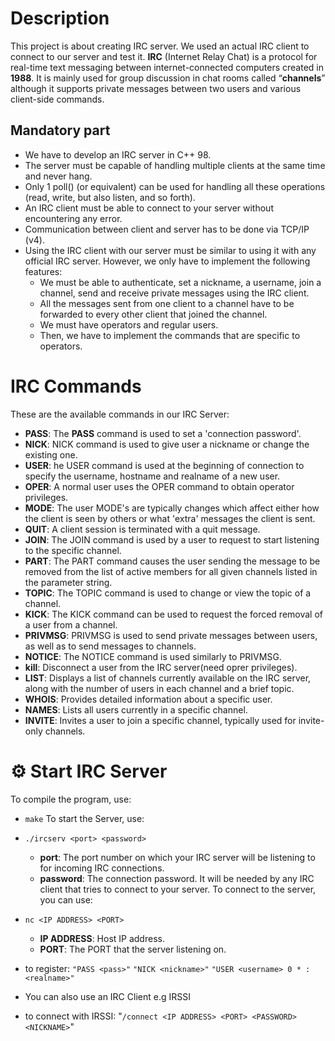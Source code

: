 
# Description
This project is about creating IRC server. We used an actual IRC client to connect to our server and test it.
**IRC** (Internet Relay Chat) is a protocol for real-time text messaging between internet-connected computers created in **1988**. It is mainly used for group discussion in chat rooms called “**channels**” although it supports private messages between two users and various client-side commands.

## Mandatory part
  - We have to develop an IRC server in C++ 98.
  - The server must be capable of handling multiple clients at the same time and never hang.
  - Only 1 poll() (or equivalent) can be used for handling all these operations (read, write, but also listen, and so forth).
  - An IRC client must be able to connect to your server without encountering any error.
  - Communication between client and server has to be done via TCP/IP (v4).
  - Using the IRC client with our server must be similar to using it with any official IRC server. However, we only have to implement the following features:
    -  We must be able to authenticate, set a nickname, a username, join a channel, send and receive private messages using the IRC client.
    -  All the messages sent from one client to a channel have to be forwarded to every other client that joined the channel.
    -  We must have operators and regular users.
    -  Then, we have to implement the commands that are specific to operators.

# IRC Commands
These are the available commands in our IRC Server:
  - **PASS**: The **PASS** command is used to set a 'connection password'.
  - **NICK**: NICK command is used to give user a nickname or change the existing one.
  - **USER**: he USER command is used at the beginning of connection to specify the username, hostname and realname of a new user.
  - **OPER**: A normal user uses the OPER command to obtain operator privileges.
  - **MODE**: The user MODE's are typically changes which affect either how the client is seen by others or what 'extra' messages the client is sent.
  - **QUIT**: A client session is terminated with a quit message.
  - **JOIN**: The JOIN command is used by a user to request to start listening to the specific channel.
  - **PART**: The PART command causes the user sending the message to be removed from the list of active members for all given channels listed in the parameter string.
  - **TOPIC**: The TOPIC command is used to change or view the topic of a channel.
  - **KICK**: The KICK command can be used to request the forced removal of a user from a channel.
  - **PRIVMSG**: PRIVMSG is used to send private messages between users, as well as to send messages to channels.
  - **NOTICE**: The NOTICE command is used similarly to PRIVMSG.
  - **kill**: Disconnect a user from the IRC server(need oprer privileges).
  - **LIST**: Displays a list of channels currently available on the IRC server, along with the number of users in each channel and a brief topic.
  - **WHOIS**: Provides detailed information about a specific user.
  - **NAMES**: Lists all users currently in a specific channel.
  - **INVITE**: Invites a user to join a specific channel, typically used for invite-only channels.

# ⚙️ Start IRC Server
To compile the program, use:
  - `make`
To start the Server, use:
  - `./ircserv <port> <password>`
    - **port**: The port number on which your IRC server will be listening to for incoming IRC connections.
    - **password**: The connection password. It will be needed by any IRC client that tries to connect to your server.
To connect to the server, you can use:
  - `nc <IP ADDRESS> <PORT>`
    - **IP ADDRESS**: Host IP address.
    - **PORT**: The PORT that the server listening on.
  - to register:
    `"PASS <pass>"`
    `"NICK <nickname>"`
    `"USER <username> 0 * :<realname>"`

  - You can also use an IRC Client e.g IRSSI
  - to connect with IRSSI:
      "`/connect <IP ADDRESS> <PORT> <PASSWORD> <NICKNAME>`"
